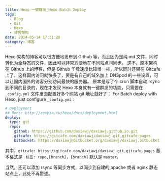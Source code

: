```yaml
---
title: Hexo 一键群发_Hexo Batch Deploy
tags:
  - Blog
  - Git
  - Hexo
  - 博客架构
date: 2014-05-14 17:31:28
category: 博客
---
```


Hexo 架构的博客可以很方便地发布到 Github 等，而且因为是纯 md 文件，同时转化为全静态的文件，因此可以非常方便地在不同站点间同步。 这不，原本架构在 Github 上的博客，但是 Github 毕竟速度比较慢一些，所以同时还架在 Gitcafe 上了，这样国内访问就快多了，要是有自己的域名加上 DNSpod 的一些设置，可以让国内国外的访客分别访问最快的服务器。 原本是写了个 cron 脚本自动 rsync 到不同的目录的，现在才发现 Hexo 本身就有一键群发的功能，只需要在 `_config.yml` 文件里面配置好多个网站 git 地址就好了：
For Batch deploy with Hexo, just configure `_config.yml` :

```yml
# Deployment
## Docs: http://zespia.tw/hexo/docs/deployment.html
deploy:
  type: git
  repo:
    github: https://github.com/daxiawj/daxiawj.github.io.git
    gitcafe: https://gitcafe.com/daxiawj/daxiawj.git,gitcafe-pages
    bitbucket: https://daxiawj@bitbucket.org/daxiawj/daxiawj.bitbucket.org.git
```
 其中，`gitcafe: https://gitcafe.com/daxiawj/daxiawj.git,gitcafe-pages` 基本格式是 ` 标签: repo,[branch]`，`[branch]` 默认是 `master`。

 当然，还可以添加 rsync 等同步方式，以同步到自建的 apache 或者 nginx 静态站点上，此处不再赘述。
